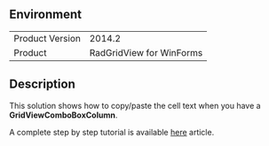 ## Environment
<table>
	<tr>
		<td>Product Version</td>
		<td>2014.2</td>
	</tr>
	<tr>
		<td>Product</td>
		<td>RadGridView for WinForms</td>
	</tr>
</table>


## Description 

This solution shows how to copy/paste the cell text when you have a **GridViewComboBoxColumn**.

A complete step by step tutorial is available [here](https://docs.telerik.com/devtools/winforms/knowledge-base/copy-paste-displaymember-for-gridviewcomboboxcolumn) article.
